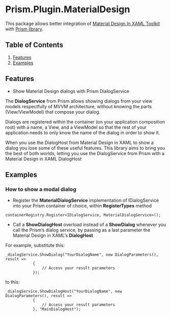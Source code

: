 # Prism.Plugin.MaterialDesign

This package allows better integration of [Material Design In XAML Toolkit](https://github.com/MaterialDesignInXAML/MaterialDesignInXamlToolkit) with [Prism library](https://github.com/PrismLibrary/Prism).

## Table of Contents

1. [Features](#features)
1. [Examples](#examples)

## Features

- Show Material Design dialogs with Prism DialogService

The **DialogService** from Prism allows showing dialogs from your view models respectfully of MVVM architecture, without knowing the parts (View/ViewModel) that compose your dialog.

Dialogs are registered within the container (on your application composition root) with a name, a View, and a ViewModel so that the rest of your application needs to only know the name of the dialog in order to show it.

When you use the DialogHost from Material Design in XAML to show a dialog you lose some of these useful features. This library aims to bring you the best of both worlds, letting you use the DialogService from Prism with a Material Design in XAML DialogHost

## Examples

### How to show a modal dialog

- Register the **MaterialDialogService** implementation of IDialogService into your Prism container of choice, within **RegisterTypes** method

```
containerRegistry.Register<IDialogService, MaterialDialogService>();
```

- Call a **ShowDialogHost** overload instead of a **ShowDialog** whenever you call the Prism’s dialog service, by passing as a last parameter the Material Design in XAML’s **DialogHost**

For example, substitute this:

```
_dialogService.ShowDialog("YourDialogName", new DialogParameters(), result =>
            {
                // Access your result parameters
            });
```

to this:

```
_dialogService.ShowDialogHost("YourDialogName", new DialogParameters(), result =>
            {
                // Access your result parameters
            }, "MainDialogHost");
```